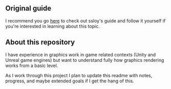 ## Original guide
I recommend you go [here](https://github.com/ssloy/tinyrenderer) to check out ssloy's guide and follow it yourself if you're interested in learning about this topic.

## About this repository
I have experience in graphics work in game related contexts (Unity and Unreal game engines) but want to understand fully how graphics rendering works from a basic level.

As I work through this project I plan to update this readme with notes, progress, and maybe extended goals if I get the hang of this.
